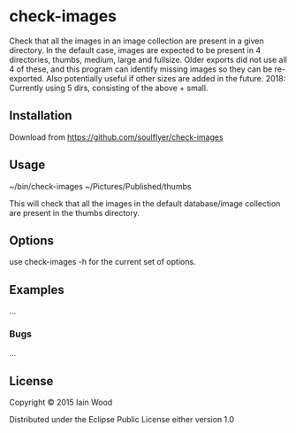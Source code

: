 # check-images

Check that all the images in an image collection are present in a given directory. In the default case, images are expected to be present in 4 directories, thumbs, medium, large and fullsize. Older exports did not use all 4 of these, and this program can identify missing images so they can be re-exported. Also potentially useful if other sizes are added in the future.
2018: Currently using 5 dirs, consisting of the above + small.

## Installation

Download from https://github.com/soulflyer/check-images

## Usage

~/bin/check-images ~/Pictures/Published/thumbs

This will check that all the images in the default database/image collection are present in the thumbs directory.

## Options

use check-images -h for the current set of options.

## Examples

...

### Bugs

...

## License

Copyright © 2015 Iain Wood

Distributed under the Eclipse Public License either version 1.0

